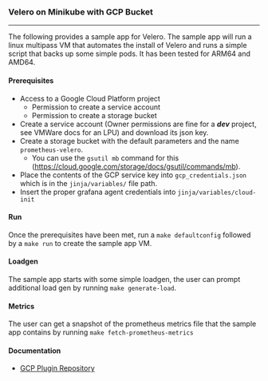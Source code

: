 ### Velero on Minikube with GCP Bucket
---
The following provides a sample app for Velero. The sample app will run a linux multipass VM that automates the install of Velero and runs a simple script that backs up some simple pods. It has been tested for ARM64 and AMD64.

#### Prerequisites
* Access to a Google Cloud Platform project
    * Permission to create a service account
    * Permission to create a storage bucket
* Create a service account (Owner permissions are fine for a ***dev*** project, see VMWare docs for an LPU) and download its json key.
* Create a storage bucket with the default parameters and the name `prometheus-velero`.
    * You can use the `gsutil mb` command for this (https://cloud.google.com/storage/docs/gsutil/commands/mb).
* Place the contents of the GCP service key into `gcp_credentials.json` which is in the `jinja/variables/` file path.
* Insert the proper grafana agent credentials into `jinja/variables/cloud-init`

#### Run
Once the prerequisites have been met, run a `make defaultconfig` followed by a `make run` to create the sample app VM.

#### Loadgen
The sample app starts with some simple loadgen, the user can prompt additional load gen by running `make generate-load`.

#### Metrics
The user can get a snapshot of the prometheus metrics file that the sample app contains by running `make fetch-prometheus-metrics`

#### Documentation
* [GCP Plugin Repository](https://github.com/vmware-tanzu/velero-plugin-for-gcp)
